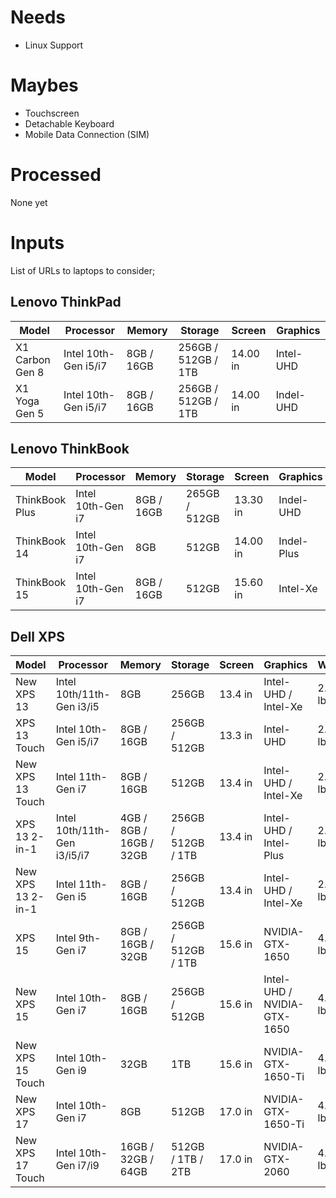 # Needs
- Linux Support

# Maybes
- Touchscreen
- Detachable Keyboard
- Mobile Data Connection (SIM)

# Processed
None yet

# Inputs
List of URLs to laptops to consider;

## Lenovo ThinkPad
| Model           | Processor            | Memory     | Storage             | Screen   | Graphics  |
|-----------------|----------------------|------------|---------------------|----------|-----------|
| X1 Carbon Gen 8 | Intel 10th-Gen i5/i7 | 8GB / 16GB | 256GB / 512GB / 1TB | 14.00 in | Intel-UHD |
| X1 Yoga Gen 5   | Intel 10th-Gen i5/i7 | 8GB / 16GB | 256GB / 512GB / 1TB | 14.00 in | Indel-UHD |

## Lenovo ThinkBook
| Model          | Processor         | Memory     | Storage       | Screen   | Graphics   | Weight   |
|----------------|-------------------|------------|---------------|----------|------------|----------|
| ThinkBook Plus | Intel 10th-Gen i7 | 8GB / 16GB | 265GB / 512GB | 13.30 in | Indel-UHD  | 3.08 lbs |
| ThinkBook 14   | Intel 10th-Gen i7 | 8GB        | 512GB         | 14.00 in | Indel-Plus | 3.30 lbs |
| ThinkBook 15   | Intel 10th-Gen i7 | 8GB / 16GB | 512GB         | 15.60 in | Intel-Xe   | 3.97 lbs |

## Dell XPS
| Model             | Processor                    | Memory                  | Storage             | Screen  | Graphics                    | Weight   |
|-------------------|------------------------------|-------------------------|---------------------|---------|-----------------------------|----------|
| New XPS 13        | Intel 10th/11th-Gen i3/i5    | 8GB                     | 256GB               | 13.4 in | Intel-UHD / Intel-Xe        | 2.64 lbs |
| XPS 13 Touch      | Intel 10th-Gen i5/i7         | 8GB / 16GB              | 256GB / 512GB       | 13.3 in | Intel-UHD                   | 2.56 lbs |
| New XPS 13 Touch  | Intel 11th-Gen i7            | 8GB / 16GB              | 512GB               | 13.4 in | Intel-UHD / Intel-Xe        | 2.64 lbs |
| XPS 13 2-in-1     | Intel 10th/11th-Gen i3/i5/i7 | 4GB / 8GB / 16GB / 32GB | 256GB / 512GB / 1TB | 13.4 in | Intel-UHD / Intel-Plus      | 2.90 lbs |
| New XPS 13 2-in-1 | Intel 11th-Gen i5            | 8GB / 16GB              | 256GB / 512GB       | 13.4 in | Intel-UHD / Intel-Xe        | 2.90 lbs |
| XPS 15            | Intel 9th-Gen i7             | 8GB / 16GB / 32GB       | 256GB / 512GB / 1TB | 15.6 in | NVIDIA-GTX-1650             | 4.00 lbs |
| New XPS 15        | Intel 10th-Gen i7            | 8GB / 16GB              | 256GB / 512GB       | 15.6 in | Intel-UHD / NVIDIA-GTX-1650 | 4.00 lbs |
| New XPS 15 Touch  | Intel 10th-Gen i9            | 32GB                    | 1TB                 | 15.6 in | NVIDIA-GTX-1650-Ti          | 4.00 lbs |
| New XPS 17        | Intel 10th-Gen i7            | 8GB                     | 512GB               | 17.0 in | NVIDIA-GTX-1650-Ti          | 4.65 lbs |
| New XPS 17 Touch  | Intel 10th-Gen i7/i9         | 16GB / 32GB / 64GB      | 512GB / 1TB / 2TB   | 17.0 in | NVIDIA-GTX-2060             | 4.65 lbs |

